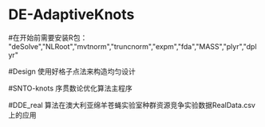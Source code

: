 # DE-AdaptiveKnots

#在开始前需要安装R包：
"deSolve","NLRoot","mvtnorm","truncnorm","expm","fda","MASS","plyr","dplyr"

#Design
使用好格子点法来构造均匀设计

#SNTO-knots
序贯数论优化算法主程序

#DDE_real
算法在澳大利亚绵羊苍蝇实验室种群资源竞争实验数据RealData.csv上的应用
